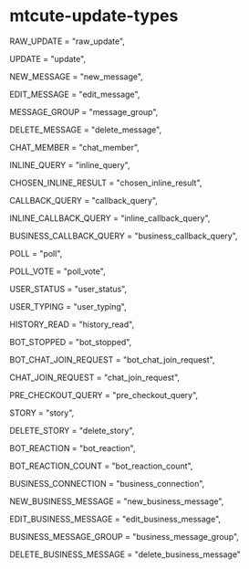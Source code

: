 # mtcute-update-types

RAW_UPDATE = "raw_update",

  UPDATE = "update",
  
  NEW_MESSAGE = "new_message",
  
  EDIT_MESSAGE = "edit_message",
  
  MESSAGE_GROUP = "message_group",
  
  DELETE_MESSAGE = "delete_message",
  
  CHAT_MEMBER = "chat_member",
  
  INLINE_QUERY = "inline_query",
  
  CHOSEN_INLINE_RESULT = "chosen_inline_result",
  
  CALLBACK_QUERY = "callback_query",
  
  INLINE_CALLBACK_QUERY = "inline_callback_query",
  
  BUSINESS_CALLBACK_QUERY = "business_callback_query",
  
  POLL = "poll",
  
  POLL_VOTE = "poll_vote",
  
  USER_STATUS = "user_status",
  
  USER_TYPING = "user_typing",
  
  HISTORY_READ = "history_read",
  
  BOT_STOPPED = "bot_stopped",
  
  BOT_CHAT_JOIN_REQUEST = "bot_chat_join_request",
  
  CHAT_JOIN_REQUEST = "chat_join_request",
  
  PRE_CHECKOUT_QUERY = "pre_checkout_query",
  
  STORY = "story",
  
  DELETE_STORY = "delete_story",
  
  BOT_REACTION = "bot_reaction",
  
  BOT_REACTION_COUNT = "bot_reaction_count",
  
  BUSINESS_CONNECTION = "business_connection",
  
  NEW_BUSINESS_MESSAGE = "new_business_message",
  
  EDIT_BUSINESS_MESSAGE = "edit_business_message",
  
  BUSINESS_MESSAGE_GROUP = "business_message_group",
  
  DELETE_BUSINESS_MESSAGE = "delete_business_message"
